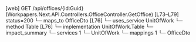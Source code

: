 [web] GET /api/offices/{id:Guid}  (Workpapers.Next.API.Controllers.OfficeController.GetOffice)  [L73–L79] status=200
  └─ maps_to OfficeDto [L76]
  └─ uses_service UnitOfWork
    └─ method Table [L76]
      └─ implementation UnitOfWork.Table
  └─ impact_summary
    └─ services 1
      └─ UnitOfWork
    └─ mappings 1
      └─ OfficeDto


